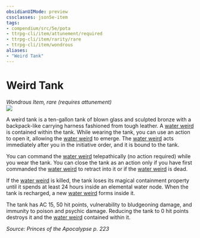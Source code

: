 ```yaml
---
obsidianUIMode: preview
cssclasses: json5e-item
tags:
- compendium/src/5e/pota
- ttrpg-cli/item/attunement/required
- ttrpg-cli/item/rarity/rare
- ttrpg-cli/item/wondrous
aliases: 
- "Weird Tank"
---
```

# Weird Tank
*Wondrous Item, rare (requires attunement)*  
![](/3-Mechanics/CLI/items/img/weird-tank.webp#right)  


A weird tank is a ten-gallon tank of blown glass and sculpted bronze with a backpack-like carrying harness fashioned from tough leather. A [water weird](/3-Mechanics/CLI/bestiary/elemental/water-weird.md) is contained within the tank. While wearing the tank, you can use an action to open it, allowing the [water weird](/3-Mechanics/CLI/bestiary/elemental/water-weird.md) to emerge. The [water weird](/3-Mechanics/CLI/bestiary/elemental/water-weird.md) acts immediately after you in the initiative order, and it is bound to the tank.

You can command the [water weird](/3-Mechanics/CLI/bestiary/elemental/water-weird.md) telepathically (no action required) while you wear the tank. You can close the tank as an action only if you have first commanded the [water weird](/3-Mechanics/CLI/bestiary/elemental/water-weird.md) to retract into it or if the [water weird](/3-Mechanics/CLI/bestiary/elemental/water-weird.md) is dead.

If the [water weird](/3-Mechanics/CLI/bestiary/elemental/water-weird.md) is killed, the tank loses its magical containment property until it spends at least 24 hours inside an elemental water node. When the tank is recharged, a new [water weird](/3-Mechanics/CLI/bestiary/elemental/water-weird.md) forms inside it.

The tank has AC 15, 50 hit points, vulnerability to bludgeoning damage, and immunity to poison and psychic damage. Reducing the tank to 0 hit points destroys it and the [water weird](/3-Mechanics/CLI/bestiary/elemental/water-weird.md) contained within it.

*Source: Princes of the Apocalypse p. 223*